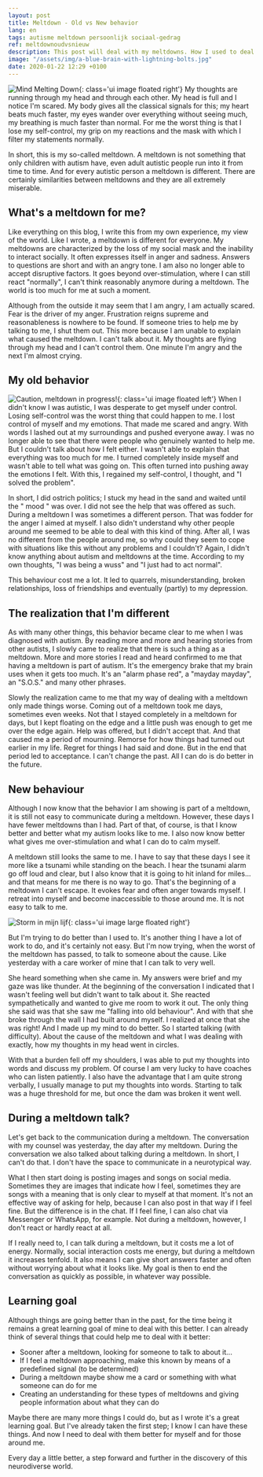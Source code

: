 ```yaml
---
layout: post
title: Meltdown - Old vs New behavior
lang: en
tags: autisme meltdown persoonlijk sociaal-gedrag
ref: meltdownoudvsnieuw
description: This post will deal with my meltdowns. How I used to deal with them and how I can better find my way in them now. Meltdowns are not only for children with autism, but also for adults.
image: "/assets/img/a-blue-brain-with-lightning-bolts.jpg"
date: 2020-01-22 12:29 +0100
---
```

![Mind Melting Down](/assets/img/a-blue-brain-with-lightning-bolts.jpg){: class='ui image floated right'}
My thoughts are running through my head and through each other. My head is full and I notice I'm scared. My body gives all the classical signals for this; my heart beats much faster, my eyes wander over everything without seeing much, my breathing is much faster than normal. For me the worst thing is that I lose my self-control, my grip on my reactions and the mask with which I filter my statements normally.

In short, this is my so-called meltdown. A meltdown is not something that only children with autism have, even adult autistic people run into it from time to time. And for every autistic person a meltdown is different. There are certainly similarities between meltdowns and they are all extremely miserable.

## What's a meltdown for me?

Like everything on this blog, I write this from my own experience, my view of the world. Like I wrote, a meltdown is different for everyone. My meltdowns are characterized by the loss of my social mask and the inability to interact socially. It often expresses itself in anger and sadness. Answers to questions are short and with an angry tone. I am also no longer able to accept disruptive factors. It goes beyond over-stimulation, where I can still react "normally", I can't think reasonably anymore during a meltdown. The world is too much for me at such a moment.

Although from the outside it may seem that I am angry, I am actually scared. Fear is the driver of my anger. Frustration reigns supreme and reasonableness is nowhere to be found. If someone tries to help me by talking to me, I shut them out. This more because I am unable to explain what caused the meltdown. I can't talk about it. My thoughts are flying through my head and I can't control them. One minute I'm angry and the next I'm almost crying.

## My old behavior
![Caution, meltdown in progress!](/assets/img/meltdown-in-progress.jpg){: class='ui image floated left'}
When I didn't know I was autistic, I was desperate to get myself under control. Losing self-control was the worst thing that could happen to me. I lost control of myself and my emotions. That made me scared and angry. With words I lashed out at my surroundings and pushed everyone away. I was no longer able to see that there were people who genuinely wanted to help me. But I couldn't talk about how I felt either. I wasn't able to explain that everything was too much for me. I turned completely inside myself and wasn't able to tell what was going on. This often turned into pushing away the emotions I felt. With this, I regained my self-control, I thought, and "I solved the problem".

In short, I did ostrich politics; I stuck my head in the sand and waited until the " mood " was over. I did not see the help that was offered as such. During a meltdown I was sometimes a different person. That was fodder for the anger I aimed at myself. I also didn't understand why other people around me seemed to be able to deal with this kind of thing. After all, I was no different from the people around me, so why could they seem to cope with situations like this without any problems and I couldn't? Again, I didn't know anything about autism and meltdowns at the time. According to my own thoughts, "I was being a wuss" and "I just had to act normal".

This behaviour cost me a lot. It led to quarrels, misunderstanding, broken relationships, loss of friendships and eventually (partly) to my depression.

## The realization that I'm different

As with many other things, this behavior became clear to me when I was diagnosed with autism. By reading more and more and hearing stories from other autists, I slowly came to realize that there is such a thing as a meltdown. More and more stories I read and heard confirmed to me that having a meltdown is part of autism. It's the emergency brake that my brain uses when it gets too much. It's an "alarm phase red", a "mayday mayday", an "S.O.S." and many other phrases.

Slowly the realization came to me that my way of dealing with a meltdown only made things worse. Coming out of a meltdown took me days, sometimes even weeks. Not that I stayed completely in a meltdown for days, but I kept floating on the edge and a little push was enough to get me over the edge again. Help was offered, but I didn't accept that. And that caused me a period of mourning. Remorse for how things had turned out earlier in my life. Regret for things I had said and done. But in the end that period led to acceptance. I can't change the past. All I can do is do better in the future.

## New behaviour

Although I now know that the behavior I am showing is part of a meltdown, it is still not easy to communicate during a meltdown. However, these days I have fewer meltdowns than I had. Part of that, of course, is that I know better and better what my autism looks like to me. I also now know better what gives me over-stimulation and what I can do to calm myself.

A meltdown still looks the same to me. I have to say that these days I see it more like a tsunami while standing on the beach. I hear the tsunami alarm go off loud and clear, but I also know that it is going to hit inland for miles... and that means for me there is no way to go. That's the beginning of a meltdown I can't escape. It evokes fear and often anger towards myself. I retreat into myself and become inaccessible to those around me. It is not easy to talk to me.

![Storm in mijn lijf](/assets/img/storming.jpeg){: class='ui image large floated right'}

But I'm trying to do better than I used to. It's another thing I have a lot of work to do, and it's certainly not easy. But I'm now trying, when the worst of the meltdown has passed, to talk to someone about the cause. Like yesterday with a care worker of mine that I can talk to very well.

She heard something when she came in. My answers were brief and my gaze was like thunder. At the beginning of the conversation I indicated that I wasn't feeling well but didn't want to talk about it. She reacted sympathetically and wanted to give me room to work it out. The only thing she said was that she saw me "falling into old behaviour". And with that she broke through the wall I had built around myself. I realized at once that she was right! And I made up my mind to do better. So I started talking (with difficulty). About the cause of the meltdown and what I was dealing with exactly, how my thoughts in my head went in circles.

With that a burden fell off my shoulders, I was able to put my thoughts into words and discuss my problem. Of course I am very lucky to have coaches who can listen patiently. I also have the advantage that I am quite strong verbally, I usually manage to put my thoughts into words. Starting to talk was a huge threshold for me, but once the dam was broken it went well.

## During a meltdown talk?

Let's get back to the communication during a meltdown. The conversation with my counsel was yesterday, the day after my meltdown. During the conversation we also talked about talking during a meltdown. In short, I can't do that. I don't have the space to communicate in a neurotypical way.

What I then start doing is posting images and songs on social media. Sometimes they are images that indicate how I feel, sometimes they are songs with a meaning that is only clear to myself at that moment. It's not an effective way of asking for help, because I can also post in that way if I feel fine. But the difference is in the chat. If I feel fine, I can also chat via Messenger or WhatsApp, for example. Not during a meltdown, however, I don't react or hardly react at all.

If I really need to, I can talk during a meltdown, but it costs me a lot of energy. Normally, social interaction costs me energy, but during a meltdown it increases tenfold. It also means I can give short answers faster and often without worrying about what it looks like. My goal is then to end the conversation as quickly as possible, in whatever way possible.

## Learning goal

Although things are going better than in the past, for the time being it remains a great learning goal of mine to deal with this better. I can already think of several things that could help me to deal with it better:

- Sooner after a meltdown, looking for someone to talk to about it...
- If I feel a meltdown approaching, make this known by means of a predefined signal (to be determined)
- During a meltdown maybe show me a card or something with what someone can do for me
- Creating an understanding for these types of meltdowns and giving people information about what they can do

Maybe there are many more things I could do, but as I wrote it's a great learning goal. But I've already taken the first step; I know I can have these things. And now I need to deal with them better for myself and for those around me.

Every day a little better, a step forward and further in the discovery of this neurodiverse world.
